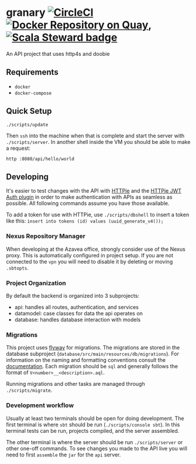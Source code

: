 # granary [![CircleCI](https://circleci.com/gh/raster-foundry/granary.svg?style=svg)](https://circleci.com/gh/raster-foundry/granary) [![Docker Repository on Quay](https://quay.io/repository/raster-foundry/granary-api/status "Docker Repository on Quay")](https://quay.io/repository/raster-foundry/granary-api), [![Scala Steward badge](https://img.shields.io/badge/Scala_Steward-helping-blue.svg?style=flat&logo=data:image/png;base64,iVBORw0KGgoAAAANSUhEUgAAAA4AAAAQCAMAAAARSr4IAAAAVFBMVEUAAACHjojlOy5NWlrKzcYRKjGFjIbp293YycuLa3pYY2LSqql4f3pCUFTgSjNodYRmcXUsPD/NTTbjRS+2jomhgnzNc223cGvZS0HaSD0XLjbaSjElhIr+AAAAAXRSTlMAQObYZgAAAHlJREFUCNdNyosOwyAIhWHAQS1Vt7a77/3fcxxdmv0xwmckutAR1nkm4ggbyEcg/wWmlGLDAA3oL50xi6fk5ffZ3E2E3QfZDCcCN2YtbEWZt+Drc6u6rlqv7Uk0LdKqqr5rk2UCRXOk0vmQKGfc94nOJyQjouF9H/wCc9gECEYfONoAAAAASUVORK5CYII=)](https://scala-steward.org)
An API project that uses http4s and doobie

## Requirements

- `docker`
- `docker-compose`

## Quick Setup
```
./scripts/update
```

Then `ssh` into the machine when that is complete and start the server with `./scripts/server`. In another shell inside the VM you should be able to make a request:

`http :8080/api/hello/world`

## Developing

It's easier to test changes with the API with [HTTPie](https://httpie.org/) and the
[HTTPie JWT Auth plugin](https://github.com/teracyhq/httpie-jwt-auth) in order to make
authentication with APIs as seamless as possible. All following commands assume
you have those available.

To add a token for use with HTTPie, use `./scripts/dbshell` to insert a token like this:
`insert into tokens (id) values (uuid_generate_v4());`

### Nexus Repository Manager

When developing at the Azavea office, strongly consider use of the Nexus proxy. This is automatically configured in project setup. If you are not connected to the `vpn` you will need to disable it by deleting or moving `.sbtopts`.

### Project Organization

By default the backend is organized into 3 subprojects:
 - api: handles all routes, authentication, and services
 - datamodel: case classes for data the api operates on
 - database: handles database interaction with models

### Migrations
This project uses [flyway](https://flywaydb.org/) for migrations. The migrations are stored in the database subproject (`database/src/main/resources/db/migrations`). For information on the naming and formatting conventions consult the [documentation](https://flywaydb.org/documentation/migrations#naming). Each migration should be `sql` and generally follows the format of `V<number>__<description>.aql`.

Running migrations and other tasks are managed through `./scripts/migrate`.

### Development workflow
Usually at least two terminals should be open for doing development. The first terminal is where `sbt` should be run (`./scripts/console sbt`). In this terminal tests can be run, projects compiled, and the server assembled.

The other terminal is where the server should be run `./scripts/server` or other one-off commands. To see changes you made to the API live you will need to first `assemble` the `jar` for the `api` server.
